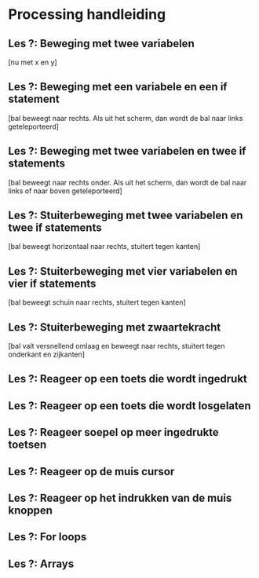 # Processing handleiding

## Les ?: Beweging met twee variabelen

[nu met x en y]

## Les ?: Beweging met een variabele en een if statement

[bal beweegt naar rechts. Als uit het scherm, dan wordt de bal naar links geteleporteerd]

## Les ?: Beweging met twee variabelen en twee if statements

[bal beweegt naar rechts onder. Als uit het scherm, dan wordt de bal naar links of naar boven geteleporteerd]

## Les ?: Stuiterbeweging met twee variabelen en twee if statements

[bal beweegt horizontaal naar rechts, stuitert tegen kanten]

## Les ?: Stuiterbeweging met vier variabelen en vier if statements

[bal beweegt schuin naar rechts, stuitert tegen kanten]

## Les ?: Stuiterbeweging met zwaartekracht

[bal valt versnellend omlaag en beweegt naar rechts, stuitert tegen onderkant en zijkanten]

## Les ?: Reageer op een toets die wordt ingedrukt

## Les ?: Reageer op een toets die wordt losgelaten

## Les ?: Reageer soepel op meer ingedrukte toetsen

## Les ?: Reageer op de muis cursor

## Les ?: Reageer op het indrukken van de muis knoppen

## Les ?: For loops

## Les ?: Arrays




